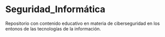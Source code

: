 # Seguridad_Informática
Repositorio con contenido educativo en materia de ciberseguridad en los entonos de las tecnologías de la información.

